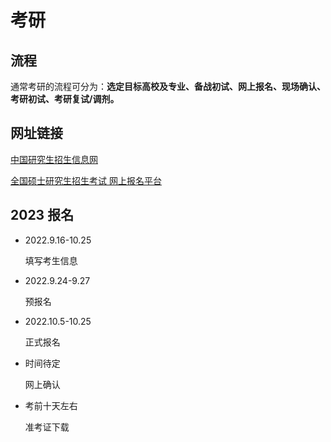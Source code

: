 # 考研

## 流程

通常考研的流程可分为：**选定目标高校及专业、备战初试、网上报名、现场确认、考研初试、考研复试/调剂。**

## 网址链接

[中国研究生招生信息网](https://yz.chsi.com.cn/)

[全国硕士研究生招生考试 网上报名平台](https://yz.chsi.com.cn/wap/yzwb/)

## 2023 报名

- 2022.9.16-10.25

  填写考生信息

- 2022.9.24-9.27

  预报名

- 2022.10.5-10.25

  正式报名

- 时间待定

  网上确认

- 考前十天左右

  准考证下载
